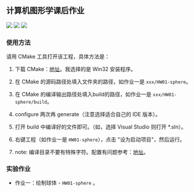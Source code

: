 ## 计算机图形学课后作业
 ![](https://img.shields.io/badge/release-v1.0-yellowgreen.svg) ![](https://img.shields.io/badge/platform-windows-brightgreen.svg) ![](https://img.shields.io/badge/build-cmake-blue.svg)

### 使用方法

请用 CMake 工具打开该工程，具体方法是：

1. 下载 CMake：[地址](http://www.cmake.org/cmake/resources/software.html)。我选择的是 Win32 安装程序。

2. 在 CMake 的源码路径处填入文件夹的路径，如作业一是 `xxx/HW01-sphere`。
3. 在 CMake 的编译输出路径处填入build的路径，如作业一是 `xxx/HW01-sphere/build`。
4. configure 两次再 generate（注意选择适合自己的 IDE 版本）。
5. 打开 build 中编译好的文件即可。（如，选择 Visual Studio 则打开 *.sln）。
6. 右键工程（如作业一是 `HW01-sphere`），点击 "设为启动项目"，然后运行。
7. note: 编译目录不要有特殊字符。配置有问题参考：[地址](https://learnopengl-cn.github.io/01%20Getting%20started/02%20Creating%20a%20window/#glfw_1)。

### 实验作业

* 作业一：绘制球体 - `HW01-sphere` 。
